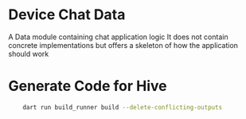 # Device Chat Data

A Data module containing chat application logic
It does not contain concrete implementations but offers a skeleton of how the application should work

# Generate Code for Hive
```bash
    dart run build_runner build --delete-conflicting-outputs
```